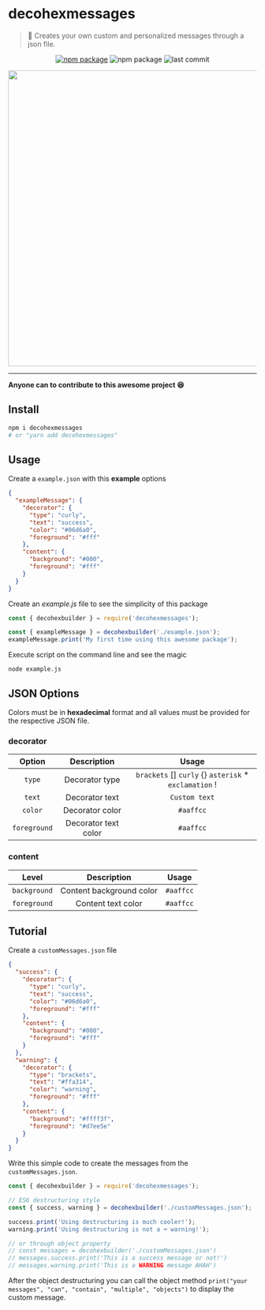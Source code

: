 # decohexmessages

> 🍭 Creates your own custom and personalized messages through a json file.

<div align="center">
<!-- [START badges] -->

[![npm package](https://img.shields.io/npm/v/decohexmessages?color=%2306d6a0&label=npm&style=plastic)](https://www.npmjs.com/package/decohexmessages)
![npm package](https://img.shields.io/npm/l/decohexmessages?style=plastic)
![last commit](https://img.shields.io/github/last-commit/edscript0/decohexmessages?color=%23a4a3a2%20&style=plastic)

<!-- [END badges] -->
  <img src="https://i.imgur.com/zfOpS0D.gif" width="600" alight="center">
</div>
<hr>
<b>Anyone can to contribute to this awesome project 😆</b>
<br>

## Install

```bash
npm i decohexmessages
# or "yarn add decohexmessages"
```

## Usage

Create a `example.json` with this **example** options

```json
{
  "exampleMessage": {
    "decorator": {
      "type": "curly",
      "text": "success",
      "color": "#06d6a0",
      "foreground": "#fff"
    },
    "content": {
      "background": "#000",
      "foreground": "#fff"
    }
  }
}
```

Create an _example.js_ file to see the simplicity of this package

```js
const { decohexbuilder } = require('decohexmessages');

const { exampleMessage } = decohexbuilder('./example.json');
exampleMessage.print('My first time using this awesome package');
```

Execute script on the command line and see the magic

```terminal
node example.js
```

## JSON Options

Colors must be in **hexadecimal** format and all values must be provided for the respective JSON file.

### decorator

|    Option    |     Description      |                         Usage                          |
| :----------: | :------------------: | :----------------------------------------------------: |
|    `type`    |    Decorator type    | `brackets` [] `curly` {} `asterisk` \* `exclamation` ! |
|    `text`    |    Decorator text    |                     `Custom text`                      |
|   `color`    |   Decorator color    |                       `#aaffcc`                        |
| `foreground` | Decorator text color |                       `#aaffcc`                        |

### content

|    Level     |       Description        |   Usage   |
| :----------: | :----------------------: | :-------: |
| `background` | Content background color | `#aaffcc` |
| `foreground` |    Content text color    | `#aaffcc` |

## Tutorial

Create a `customMessages.json` file

```json
{
  "success": {
    "decorator": {
      "type": "curly",
      "text": "success",
      "color": "#06d6a0",
      "foreground": "#fff"
    },
    "content": {
      "background": "#000",
      "foreground": "#fff"
    }
  },
  "warning": {
    "decorator": {
      "type": "brackets",
      "text": "#ffa314",
      "color": "warning",
      "foreground": "#fff"
    },
    "content": {
      "background": "#ffff3f",
      "foreground": "#d7ee5e"
    }
  }
}
```

Write this simple code to create the messages from the `customMessages.json`.

```javascript
const { decohexbuilder } = require('decohexmessages');

// ES6 destructuring style
const { success, warning } = decohexbuilder('./customMessages.json');

success.print('Using destructuring is much cooler!');
warning.print('Using destructuring is not a ⌨️ warning!');

// or through object property
// const messages = decohexbuilder('./customMessages.json')
// messages.success.print('This is a success message or not!')
// messages.warning.print('This is a WARNING message AHAH')
```

After the object destructuring you can call the object method `print("your messages", "can", "contain", "multiple", "objects")` to display the custom message.
